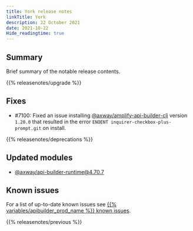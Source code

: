 ```yaml
---
title: York release notes
linkTitle: York
description: 22 October 2021
date: 2021-10-22
Hide_readingtime: true
---
```

## Summary
Brief summary of the notable release contents.

{{% releasenotes/upgrade %}}

<!-- ## Breaking changes -->

<!-- ## Features -->

## Fixes

* #7100: Fixed an issue installing [@axway/amplify-api-builder-cli](https://www.npmjs.com/package/@axway/amplify-api-builder-cli) version `1.20.0` that resulted in the error `ENOENT inquirer-checkbox-plus-prompt.git` on install.

{{% releasenotes/deprecations %}}

<!-- Regenerate modules/plugins with api-builder-tools script -->
## Updated modules
* [@axway/api-builder-runtime@4.70.7](https://www.npmjs.com/package/@axway/api-builder-runtime/v/4.70.7)

<!-- ## Updated plugins -->

## Known issues
For a list of up-to-date known issues see [{{% variables/apibuilder_prod_name %}} known issues](/docs/known_issues/).

{{% releasenotes/previous %}}
